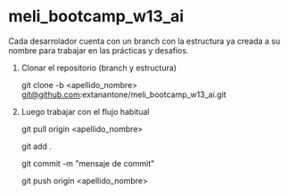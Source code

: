 # meli_bootcamp_w13_ai

Cada desarrolador cuenta con un branch con la estructura ya creada a su nombre para trabajar en las prácticas y desafíos.

1. Clonar el repositorio (branch y estructura)
   
   git clone -b <apellido_nombre> git@github.com:extanantone/meli_bootcamp_w13_ai.git
   
2. Luego trabajar con el flujo habitual 

   git pull origin <apellido_nombre>
   
   git add .
   
   git commit -m "mensaje de commit" 
   
   git push origin <apellido_nombre>
